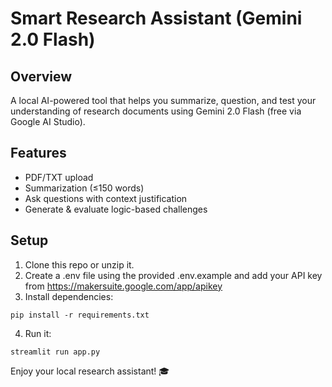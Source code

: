 # Smart Research Assistant (Gemini 2.0 Flash)

## Overview

A local AI-powered tool that helps you summarize, question, and test your understanding of research documents using Gemini 2.0 Flash (free via Google AI Studio).

## Features

- PDF/TXT upload
- Summarization (≤150 words)
- Ask questions with context justification
- Generate & evaluate logic-based challenges

## Setup

1. Clone this repo or unzip it.
2. Create a .env file using the provided .env.example and add your API key from https://makersuite.google.com/app/apikey
3. Install dependencies:

```
pip install -r requirements.txt
```

4. Run it:

```
streamlit run app.py
```

Enjoy your local research assistant! 🎓
